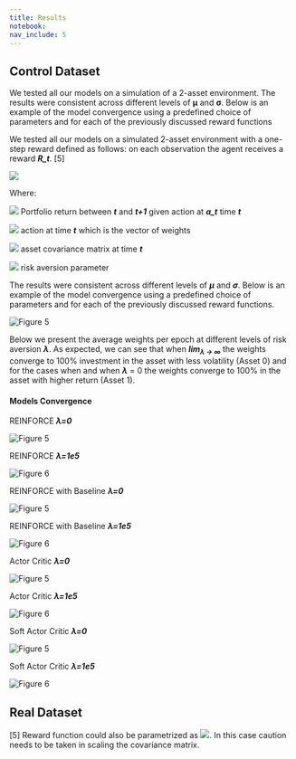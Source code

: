 ```yaml
---
title: Results
notebook:
nav_include: 5
---
```


## Control Dataset

We tested all our models on a simulation of a 2-asset environment. The results were consistent across different levels of **μ** and **σ**. Below is an example of the model convergence using a predefined choice of parameters and for each of the previously discussed reward functions 

We tested all our models on a simulated 2-asset environment with a one-step reward defined as follows: on each observation the agent receives a reward ***R_t***. [5]

<img src="https://render.githubusercontent.com/render/math?math=R_t =  \Delta\Pi_t -\lambda a_t^T\Sigma a_t">

Where:

<img src="https://render.githubusercontent.com/render/math?math=\Delta\Pi_t="> Portfolio return between ***t*** and ***t+1*** given action at ***a_t*** time ***t***

<img src="https://render.githubusercontent.com/render/math?math=a_t="> action at time ***t*** which is the vector of weights

<img src="https://render.githubusercontent.com/render/math?math=\Sigma="> asset covariance matrix at time ***t***

<img src="https://render.githubusercontent.com/render/math?math=\lambda="> risk aversion parameter

The results were consistent across different levels of ***μ*** and ***σ***. Below is an example of the model convergence using a predefined choice of parameters and for each of the previously discussed reward functions.

![Figure 5](https://raw.githubusercontent.com/nikatpatel/epsilon-greedy-quants/main/_assets/model_convergence_reward_functions.png "model_convergence_reward_functions")


Below we present the average weights per epoch at different levels of risk aversion ***λ***. As expected, we can see that when ***lim<sub>*λ* → ∞</sub>*** the weights converge to 100% investment in the asset with less volatility (Asset 0) and for the cases when and when ***λ*** = 0 the weights converge to 100% in the asset with higher return (Asset 1).


#### Models Convergence

REINFORCE ***λ=0***

![Figure 5](https://raw.githubusercontent.com/nikatpatel/epsilon-greedy-quants/main/_assets/reinforce_l_0.png "REINFORCE \lambda=0")

REINFORCE ***λ=1e5***

![Figure 6](https://raw.githubusercontent.com/nikatpatel/epsilon-greedy-quants/main/_assets/reinforce_l_inf.png "REINFORCE \lambda=1e5")

REINFORCE with Baseline ***λ=0***

![Figure 5](https://raw.githubusercontent.com/nikatpatel/epsilon-greedy-quants/main/_assets/reinforce_baseline_max_return_sim.png "REINFORCE with Baseline \lambda=0")

REINFORCE with Baseline ***λ=1e5***

![Figure 6](https://raw.githubusercontent.com/nikatpatel/epsilon-greedy-quants/main/_assets/reinforce_baseline_min_var_sim.png "REINFORCE with Baseline \lambda=1e5")

Actor Critic ***λ=0***

![Figure 5](https://raw.githubusercontent.com/nikatpatel/epsilon-greedy-quants/main/_assets/ac_l_0.png "Actor Critic \lambda=0")

Actor Critic ***λ=1e5***

![Figure 6](https://raw.githubusercontent.com/nikatpatel/epsilon-greedy-quants/main/_assets/ac_l_inf.png "Actor Critic \lambda=1e5")

Soft Actor Critic ***λ=0***

![Figure 5](https://raw.githubusercontent.com/nikatpatel/epsilon-greedy-quants/main/_assets/sac_max_ret.png "Soft Actor Critic \lambda=0")

Soft Actor Critic ***λ=1e5***

![Figure 6](https://raw.githubusercontent.com/nikatpatel/epsilon-greedy-quants/main/_assets/sac_min_var.png "Soft Actor Critic \lambda=1e5")



## Real Dataset








[5] Reward function could also be parametrized as <img src="https://render.githubusercontent.com/render/math?math=R_t = \lambda\Delta\Pi_t -(1-\lambda) a_t^T\Sigma a_t">. In this case caution needs to be taken in scaling the covariance matrix.
